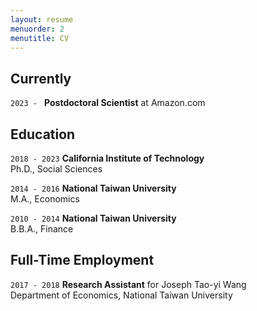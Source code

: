```yaml
---
layout: resume
menuorder: 2
menutitle: CV
---
```


<!-- Download full CV <a href="https://mjfong.github.io/CV_Fong_Caltech_May_2023.pdf" target="_blank"><b style='color:#005851'>here</b></a>. -->

## Currently

`2023 - `
__Postdoctoral Scientist__ at Amazon.com <br>

## Education

`2018 - 2023`
__California Institute of Technology__ <br>
Ph.D., Social Sciences

`2014 - 2016`
__National Taiwan University__ <br>
M.A., Economics

`2010 - 2014`
__National Taiwan University__ <br>
B.B.A., Finance


## Full-Time Employment 

`2017 - 2018`
__Research Assistant__ for Joseph Tao-yi Wang <br>
Department of Economics, National Taiwan University

<!-- ## Awards

`2012`
Name of Award, Organization 

## Publications -->

<!-- A list is also available [online](https://scholar.google.co.uk/citations?user=LTOTl0YAAAAJ) -->

<!-- ### Journals

`1994`
Article Title, Journal Title

`1994`
Article Title, Journal Title

### Books

`1994`
Book Title, Journal Title

`1994`
Book Title, Journal Title


## Presentations

`1994`
Presentation Title, Conference, <a href="https://MyWebsite.tld/presentation1">Link to Presentation</a>


## Occupation

`Current`
__Current Job Title__, Current Employer 

- Task
- Task

`1994-1996`
__Current Job Title__, Current Employer 

- Task
- Task  -->



<!-- ### Footer

Last updated: May 2013 -->


